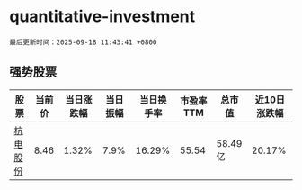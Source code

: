 # quantitative-investment

`最后更新时间：2025-09-18 11:43:41 +0800`

## 强势股票

|股票|当前价|当日涨跌幅|当日振幅|当日换手率|市盈率TTM|总市值|近10日涨跌幅|
|----|----|----|----|----|----|----|----|
|[杭电股份](https://xueqiu.com/S/SH603618)|8.46|1.32%|7.9%|16.29%|55.54|58.49亿|20.17%|
